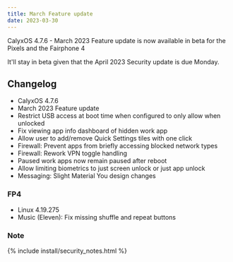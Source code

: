 ```yaml
---
title: March Feature update
date: 2023-03-30
---
```


CalyxOS 4.7.6 - March 2023 Feature update is now available in beta for the Pixels and the Fairphone 4

It'll stay in beta given that the April 2023 Security update is due Monday.

## Changelog
* CalyxOS 4.7.6
* March 2023 Feature update
* Restrict USB access at boot time when configured to only allow when unlocked
* Fix viewing app info dashboard of hidden work app
* Allow user to add/remove Quick Settings tiles with one click
* Firewall: Prevent apps from briefly accessing blocked network types
* Firewall: Rework VPN toggle handling
* Paused work apps now remain paused after reboot
* Allow limiting biometrics to just screen unlock or just app unlock
* Messaging: Slight Material You design changes

### FP4
* Linux 4.19.275
* Music (Eleven): Fix missing shuffle and repeat buttons

### Note

{% include install/security_notes.html %}
